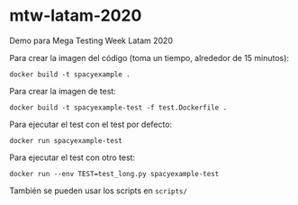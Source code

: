 # mtw-latam-2020

Demo para Mega Testing Week Latam 2020

Para crear la imagen del código (toma un tiempo, alrededor de 15 minutos):

    docker build -t spacyexample .

Para crear la imagen de test:

    docker build -t spacyexample-test -f test.Dockerfile .

Para ejecutar el test con el test por defecto:

    docker run spacyexample-test

Para ejecutar el test con otro test:

    docker run --env TEST=test_long.py spacyexample-test

También se pueden usar los scripts en `scripts/`
